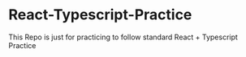 # React-Typescript-Practice
This Repo is just for practicing to follow standard React + Typescript Practice
